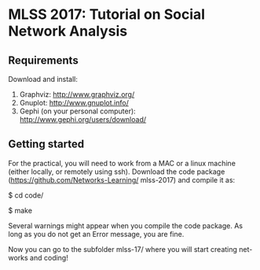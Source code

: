 # MLSS 2017: Tutorial on Social Network Analysis


Requirements
------------

Download and install:

1) Graphviz: http://www.graphviz.org/
2) Gnuplot: http://www.gnuplot.info/
3) Gephi (on your personal computer): http://www.gephi.org/users/download/

Getting started
---------------

For the practical, you will need to work from a MAC or a linux machine (either locally, or remotely
using ssh). Download the code package (https://github.com/Networks-Learning/ mlss-2017) and compile it as:

$ cd code/ 

$ make

Several warnings might appear when you compile the code package. As long as you do not get an Error message, you are fine. 

Now you can go to the subfolder mlss-17/ where you will start creating net- works and coding!
